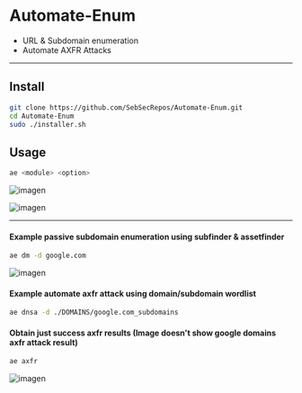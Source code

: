 # Automate-Enum

- URL & Subdomain enumeration
- Automate AXFR Attacks

-----


## Install
```bash
git clone https://github.com/SebSecRepos/Automate-Enum.git
cd Automate-Enum
sudo ./installer.sh
```


## Usage
```bash
ae <module> <option>  
```

![imagen](https://github.com/user-attachments/assets/2f2d381c-8595-4ef4-9ce0-136f35a061f8)

![imagen](https://github.com/user-attachments/assets/b42163f2-7a01-4db1-809a-b8ef703d2b26)

-----

#### Example passive subdomain enumeration using subfinder & assetfinder

```bash
ae dm -d google.com
```

![imagen](https://github.com/user-attachments/assets/886406e6-6959-42ce-8b8d-51fedf424aa8)


#### Example automate axfr attack using domain/subdomain wordlist

```bash
ae dnsa -d ./DOMAINS/google.com_subdomains
```

#### Obtain just success axfr results (Image doesn't show google domains axfr attack result)

```bash
ae axfr
```

![imagen](https://github.com/user-attachments/assets/0c74d64a-bf7e-4014-b8d3-83667cc1f28f)

